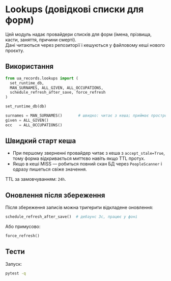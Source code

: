 # Lookups (довідкові списки для форм)

Цей модуль надає провайдери списків для форм (імена, прізвища, касти, заняття, причини смерті).  
Дані читаються через репозиторії і кешуються у файловому кеші нового проєкту.

## Використання

```python
from ua_records.lookups import (
  set_runtime_db,
  MAN_SURNAMES, ALL_GIVEN, ALL_OCCUPATIONS,
  schedule_refresh_after_save, force_refresh
)

set_runtime_db(db)

surnames = MAN_SURNAMES()       # швидко: читає з кеша; приймає прострочені значення
given = ALL_GIVEN()
occ   = ALL_OCCUPATIONS()
```

## Швидкий старт кеша

- При першому зверненні провайдер читає з кеша з `accept_stale=True`, тому форма відкривається миттєво навіть якщо TTL протух.
- Якщо в кеші MISS — робиться повний скан БД через `PeopleScanner` і одразу пишеться свіже значення.

TTL за замовчуванням: `24h`.

## Оновлення після збереження

Після збереження записів можна тригерити відкладене оновлення:

```python
schedule_refresh_after_save()  # дебаунс 3с, працює у фоні
```

Або примусово:

```python
force_refresh()
```

## Тести

Запуск:

```bash
pytest -q
```
